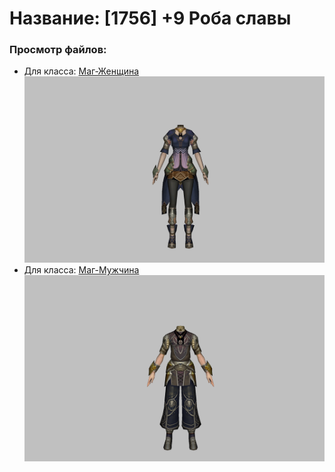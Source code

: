 # Название: [1756] +9 Роба славы

### Просмотр файлов:
- Для класса: [Маг-Женщина](Маг-Женщина)
![p050019.png](Маг-Женщина/p050019.png)
- Для класса: [Маг-Мужчина](Маг-Мужчина)
![p040019.png](Маг-Мужчина/p040019.png)
